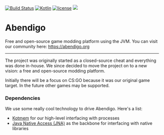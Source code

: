 [![Build Status](https://travis-ci.org/Jire/Abendigo.svg?branch=master)](https://travis-ci.org/Jire/Abendigo) [![Kotlin](https://img.shields.io/badge/kotlin-1.0.0--beta--4589-blue.svg)](http://kotlinlang.org) [![license](https://img.shields.io/badge/license-GPL%203.0-yellowgreen.svg)](https://github.com/Jire/Abendigo/blob/master/LICENSE) [![](https://jitpack.io/v/Jire/Abendigo.svg)](https://jitpack.io/#Jire/Abendigo)
# Abendigo
Free and open-source game modding platform using the JVM. You can visit our community here: https://abendigo.org

---

The project was originally started as a closed-source cheat and everything was done in-house. We since decided to move the project on to a new vision: a free and open-source modding platform.

Initially there will be a focus on CS:GO because it was our original game target. In the future other games may be supported.

### Dependencies

We use some really cool technology to drive Abendigo. Here's a list:

- [Kotmem](https://github.com/Jire/kotmem) for our high-level interfacing with processes
- [Java Native Access (JNA)](https://github.com/java-native-access/jna) as the backbone for interfacing with native libraries